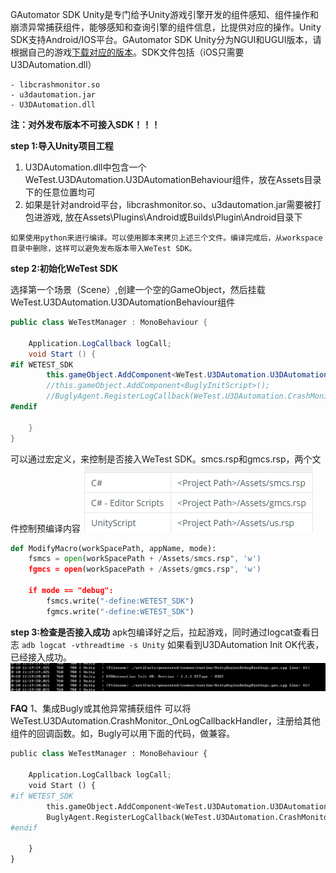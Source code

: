 GAutomator SDK Unity是专门给予Unity游戏引擎开发的组件感知、组件操作和崩溃异常捕获组件，能够感知和查询引擎的组件信息，比提供对应的操作。Unity SDK支持Android/IOS平台。GAutomator SDK Unity分为NGUI和UGUI版本，请根据自己的游戏[下载对应的版本](../GAutomatorSdk/UnitySDK/compiled)。SDK文件包括（iOS只需要U3DAutomation.dll）

```
- libcrashmonitor.so
- u3dautomation.jar
- U3DAutomation.dll
```

**注：对外发布版本不可接入SDK！！！**

**step 1:导入Unity项目工程**

1. U3DAutomation.dll中包含一个WeTest.U3DAutomation.U3DAutomationBehaviour组件，放在Assets目录下的任意位置均可
2. 如果是针对android平台，libcrashmonitor.so、u3dautomation.jar需要被打包进游戏, 放在Assets\Plugins\Android或Builds\Plugin\Android目录下

`
如果使用python来进行编译。可以使用脚本来拷贝上述三个文件。编译完成后，从workspace目录中删除，这样可以避免发布版本带入WeTest SDK。
`

**step 2:初始化WeTest SDK**

选择第一个场景（Scene）,创建一个空的GameObject，然后挂载WeTest.U3DAutomation.U3DAutomationBehaviour组件

```C#
public class WeTestManager : MonoBehaviour {
	
    Application.LogCallback logCall;
	void Start () {
#if WETEST_SDK
        this.gameObject.AddComponent<WeTest.U3DAutomation.U3DAutomationBehaviour>();
        //this.gameObject.AddComponent<BuglyInitScript>();
        //BuglyAgent.RegisterLogCallback(WeTest.U3DAutomation.CrashMonitor._OnLogCallbackHandler);
#endif
        
    }
}
```
	
可以通过宏定义，来控制是否接入WeTest SDK。smcs.rsp和gmcs.rsp，两个文件控制预编译内容
![](image/smcp.png)

```python
def ModifyMacro(workSpacePath, appName, mode):
    fsmcs = open(workSpacePath + /Assets/smcs.rsp", 'w')
    fgmcs = open(workSpacePath + /Assets/gmcs.rsp", 'w')

    if mode == "debug":
        fsmcs.write("-define:WETEST_SDK")
        fgmcs.write("-define:WETEST_SDK")

```

**step 3:检查是否接入成功**
apk包编译好之后，拉起游戏，同时通过logcat查看日志
`adb logcat -vthreadtime -s Unity`
如果看到U3DAutomation Init OK代表，已经接入成功。
![](image/log_info.png)


**FAQ**
1、集成Bugly或其他异常捕获组件
可以将WeTest.U3DAutomation.CrashMonitor._OnLogCallbackHandler，注册给其他组件的回调函数。如，Bugly可以用下面的代码，做兼容。

```python
public class WeTestManager : MonoBehaviour {

    Application.LogCallback logCall;
	void Start () {
#if WETEST_SDK
        this.gameObject.AddComponent<WeTest.U3DAutomation.U3DAutomationBehaviour>();
        BuglyAgent.RegisterLogCallback(WeTest.U3DAutomation.CrashMonitor._OnLogCallbackHandler);
#endif
        
    }
}
```

